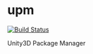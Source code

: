 upm
===

[![Build Status](https://travis-ci.org/Naxmeify/upm.svg?branch=master)](https://travis-ci.org/Naxmeify/upm)

Unity3D Package Manager

